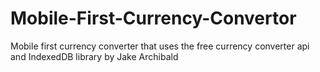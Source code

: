 # Mobile-First-Currency-Convertor
Mobile first currency converter that uses the free currency converter api
and IndexedDB library by Jake Archibald
